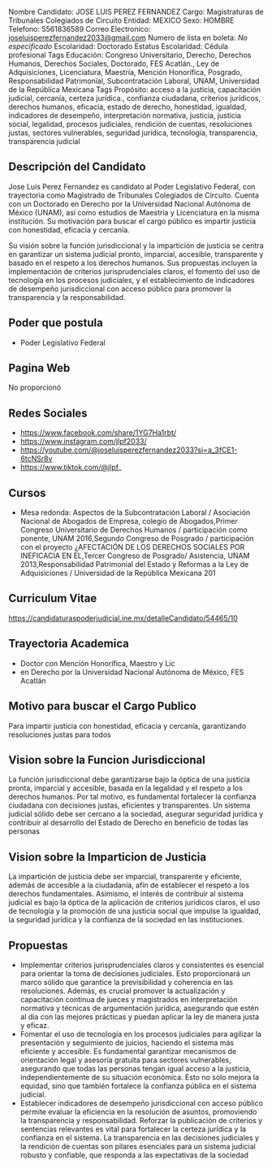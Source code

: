Nombre Candidato: JOSE LUIS PEREZ FERNANDEZ
Cargo: Magistraturas de Tribunales Colegiados de Circuito
Entidad: MEXICO
Sexo: HOMBRE
Telefono: 5561836589
Correo Electronico: joseluisperezfernandez2033@gmail.com
Numero de lista en boleta: *No especificado*
Escolaridad: Doctorado
Estatus Escolaridad: Cédula profesional
Tags Educación: Congreso Universitario, Derecho, Derechos Humanos, Derechos Sociales, Doctorado, FES Acatlán., Ley de Adquisiciones, Licenciatura, Maestría, Mención Honorífica, Posgrado, Responsabilidad Patrimonial, Subcontratación Laboral, UNAM, Universidad de la República Mexicana
Tags Propósito: acceso a la justicia, capacitación judicial, cercanía, certeza jurídica., confianza ciudadana, criterios jurídicos, derechos humanos, eficacia, estado de derecho, honestidad, igualdad, indicadores de desempeño, interpretación normativa, justicia, justicia social, legalidad, procesos judiciales, rendición de cuentas, resoluciones justas, sectores vulnerables, seguridad jurídica, tecnología, transparencia, transparencia judicial


## Descripción del Candidato 

Jose Luis Perez Fernandez es candidato al Poder Legislativo Federal, con trayectoria como Magistrado de Tribunales Colegiados de Circuito. Cuenta con un Doctorado en Derecho por la Universidad Nacional Autónoma de México (UNAM), así como estudios de Maestría y Licenciatura en la misma institución. Su motivación para buscar el cargo público es impartir justicia con honestidad, eficacia y cercanía.

Su visión sobre la función jurisdiccional y la impartición de justicia se centra en garantizar un sistema judicial pronto, imparcial, accesible, transparente y basado en el respeto a los derechos humanos.  Sus propuestas incluyen la implementación de criterios jurisprudenciales claros, el fomento del uso de tecnología en los procesos judiciales, y el establecimiento de indicadores de desempeño jurisdiccional con acceso público para promover la transparencia y la responsabilidad.


## Poder que postula

- Poder Legislativo Federal


## Pagina Web

No proporcionó


## Redes Sociales

- https://www.facebook.com/share/1YG7Ha1rbt/
- https://www.instagram.com/jlpf2033/
- https://youtube.com/@joseluisperezfernandez2033?si=a_3fCE1-6tcNSr8v
- https://www.tiktok.com/@jlpf_


## Cursos

- Mesa redonda: Aspectos de la Subcontratación Laboral / Asociación Nacional de Abogados de Empresa, colegio de Abogados,Primer Congreso Universitario de Derechos Humanos / participación como ponente, UNAM 2016,Segundo Congreso de Posgrado / participación con el proyecto ¿AFECTACIÓN DE LOS DERECHOS SOCIALES POR INEFICACIA EN EL,Tercer Congreso de Posgrado/ Asistencia, UNAM 2013,Responsabilidad Patrimonial del Estado y Reformas a la Ley de Adquisiciones / Universidad de la República Mexicana 201


## Curriculum Vitae

https://candidaturaspoderjudicial.ine.mx/detalleCandidato/54465/10


## Trayectoria Academica

- Doctor con Mención Honorífica, Maestro y Lic
- en Derecho por la Universidad Nacional Autónoma de México, FES Acatlán


## Motivo para buscar el Cargo Publico

Para impartir justicia con honestidad, eficacia y cercanía, garantizando resoluciones justas para todos


## Vision sobre la Funcion Jurisdiccional

La función jurisdiccional debe garantizarse bajo la óptica de una justicia pronta, imparcial y accesible, basada en la legalidad y el respeto a los derechos humanos. Por tal motivo, es fundamental fortalecer la confianza ciudadana con decisiones justas, eficientes y transparentes. Un sistema judicial sólido debe ser cercano a la sociedad, asegurar seguridad jurídica y contribuir al desarrollo del Estado de Derecho en beneficio de todas las personas


## Vision sobre la Imparticion de Justicia

La impartición de justicia debe ser imparcial, transparente y eficiente, además de accesible a la ciudadanía, afín de establecer el respeto a los derechos fundamentales. Asimismo, el interés de contribuir al sistema judicial es bajo la óptica de la aplicación de criterios jurídicos claros, el uso de tecnología y la promoción de una justicia social que impulse la igualdad, la seguridad jurídica y la confianza de la sociedad en las instituciones.


## Propuestas

- Implementar criterios jurisprudenciales claros y consistentes es esencial para orientar la toma de decisiones judiciales. Esto proporcionará un marco sólido que garantice la previsibilidad y coherencia en las resoluciones. Además, es crucial promover la actualización y capacitación continua de jueces y magistrados en interpretación normativa y técnicas de argumentación jurídica, asegurando que estén al día con las mejores prácticas y puedan aplicar la ley de manera justa y eficaz.
- Fomentar el uso de tecnología en los procesos judiciales para agilizar la presentación y seguimiento de juicios, haciendo el sistema más eficiente y accesible. Es fundamental garantizar mecanismos de orientación legal y asesoría gratuita para sectores vulnerables, asegurando que todas las personas tengan igual acceso a la justicia, independientemente de su situación económica. Esto no solo mejora la equidad, sino que también fortalece la confianza pública en el sistema judicial.
- Establecer indicadores de desempeño jurisdiccional con acceso público permite evaluar la eficiencia en la resolución de asuntos, promoviendo la transparencia y responsabilidad. Reforzar la publicación de criterios y sentencias relevantes es vital para fortalecer la certeza jurídica y la confianza en el sistema. La transparencia en las decisiones judiciales y la rendición de cuentas son pilares esenciales para un sistema judicial robusto y confiable, que responda a las expectativas de la sociedad

